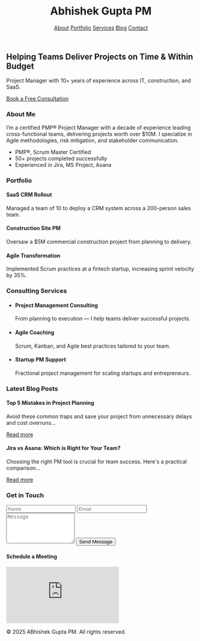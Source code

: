 <!DOCTYPE html>
<html lang="en">
<head>
  <meta charset="UTF-8" />
  <meta name="viewport" content="width=device-width, initial-scale=1.0" />
  <title>Project Manager Portfolio</title>
  <link href="https://cdn.jsdelivr.net/npm/tailwindcss@2.2.19/dist/tailwind.min.css" rel="stylesheet">
  <script src="https://cdn.jsdelivr.net/npm/alpinejs" defer></script>
</head>
<body class="bg-gray-50 text-gray-900">

  <!-- Navbar -->
  <header class="bg-white shadow-md sticky top-0 z-50">
    <div class="max-w-7xl mx-auto px-4 py-4 flex justify-between items-center">
      <h1 class="text-xl font-bold">Abhishek Gupta PM</h1>
      <nav class="space-x-4">
        <a href="#about" class="hover:text-blue-600">About</a>
        <a href="#portfolio" class="hover:text-blue-600">Portfolio</a>
        <a href="#services" class="hover:text-blue-600">Services</a>
        <a href="#blog" class="hover:text-blue-600">Blog</a>
        <a href="#contact" class="hover:text-blue-600">Contact</a>
      </nav>
    </div>
  </header>

  <!-- Hero Section -->
  <section class="bg-blue-50 py-20">
    <div class="max-w-4xl mx-auto text-center px-4">
      <h2 class="text-4xl font-bold mb-4">Helping Teams Deliver Projects on Time & Within Budget</h2>
      <p class="text-lg text-gray-700 mb-6">Project Manager with 10+ years of experience across IT, construction, and SaaS.</p>
      <a href="#contact" class="bg-blue-600 text-white px-6 py-3 rounded-lg hover:bg-blue-700 transition">Book a Free Consultation</a>
    </div>
  </section>

  <!-- About Section -->
  <section id="about" class="py-16 bg-white">
    <div class="max-w-4xl mx-auto px-4">
      <h3 class="text-3xl font-semibold mb-6">About Me</h3>
      <p class="mb-4">I’m a certified PMP® Project Manager with a decade of experience leading cross-functional teams, delivering projects worth over $10M. I specialize in Agile methodologies, risk mitigation, and stakeholder communication.</p>
      <ul class="list-disc pl-5 text-gray-700">
        <li>PMP®, Scrum Master Certified</li>
        <li>50+ projects completed successfully</li>
        <li>Experienced in Jira, MS Project, Asana</li>
      </ul>
    </div>
  </section>

  <!-- Portfolio Section -->
  <section id="portfolio" class="py-16 bg-gray-100">
    <div class="max-w-6xl mx-auto px-4">
      <h3 class="text-3xl font-semibold mb-10 text-center">Portfolio</h3>
      <div class="grid md:grid-cols-3 gap-6">
        <div class="bg-white p-5 rounded-lg shadow-md">
          <h4 class="text-xl font-semibold mb-2">SaaS CRM Rollout</h4>
          <p class="text-gray-700 text-sm">Managed a team of 10 to deploy a CRM system across a 200-person sales team.</p>
        </div>
        <div class="bg-white p-5 rounded-lg shadow-md">
          <h4 class="text-xl font-semibold mb-2">Construction Site PM</h4>
          <p class="text-gray-700 text-sm">Oversaw a $5M commercial construction project from planning to delivery.</p>
        </div>
        <div class="bg-white p-5 rounded-lg shadow-md">
          <h4 class="text-xl font-semibold mb-2">Agile Transformation</h4>
          <p class="text-gray-700 text-sm">Implemented Scrum practices at a fintech startup, increasing sprint velocity by 35%.</p>
        </div>
      </div>
    </div>
  </section>

  <!-- Services Section -->
  <section id="services" class="py-16 bg-white">
    <div class="max-w-4xl mx-auto px-4">
      <h3 class="text-3xl font-semibold mb-6 text-center">Consulting Services</h3>
      <ul class="space-y-6">
        <li>
          <h4 class="text-xl font-bold">Project Management Consulting</h4>
          <p>From planning to execution — I help teams deliver successful projects.</p>
        </li>
        <li>
          <h4 class="text-xl font-bold">Agile Coaching</h4>
          <p>Scrum, Kanban, and Agile best practices tailored to your team.</p>
        </li>
        <li>
          <h4 class="text-xl font-bold">Startup PM Support</h4>
          <p>Fractional project management for scaling startups and entrepreneurs.</p>
        </li>
      </ul>
    </div>
  </section>

  <!-- Blog Section -->
  <section id="blog" class="py-16 bg-gray-100">
    <div class="max-w-5xl mx-auto px-4">
      <h3 class="text-3xl font-semibold mb-10 text-center">Latest Blog Posts</h3>
      <div class="space-y-6">
        <article class="bg-white p-6 rounded-lg shadow-md">
          <h4 class="text-xl font-bold mb-2">Top 5 Mistakes in Project Planning</h4>
          <p class="text-gray-700">Avoid these common traps and save your project from unnecessary delays and cost overruns...</p>
          <a href="#" class="text-blue-600 hover:underline mt-2 inline-block">Read more</a>
        </article>
        <article class="bg-white p-6 rounded-lg shadow-md">
          <h4 class="text-xl font-bold mb-2">Jira vs Asana: Which is Right for Your Team?</h4>
          <p class="text-gray-700">Choosing the right PM tool is crucial for team success. Here's a practical comparison...</p>
          <a href="#" class="text-blue-600 hover:underline mt-2 inline-block">Read more</a>
        </article>
      </div>
    </div>
  </section>

  <!-- Contact Section with Calendar -->
  <section id="contact" class="py-16 bg-blue-50">
    <div class="max-w-3xl mx-auto px-4">
      <h3 class="text-3xl font-semibold mb-6 text-center">Get in Touch</h3>
      <form class="space-y-4">
        <input type="text" placeholder="Name" class="w-full p-3 border rounded-lg" required />
        <input type="email" placeholder="Email" class="w-full p-3 border rounded-lg" required />
        <textarea placeholder="Message" rows="5" class="w-full p-3 border rounded-lg" required></textarea>
        <button type="submit" class="bg-blue-600 text-white px-6 py-3 rounded-lg hover:bg-blue-700">Send Message</button>
      </form>
      <div class="mt-10 text-center">
        <h4 class="text-xl font-bold mb-2">Schedule a Meeting</h4>
        <iframe src="https://calendly.com/your-username/consultation" class="w-full h-96 border rounded-lg" frameborder="0"></iframe>
      </div>
    </div>
  </section>

  <!-- Footer -->
  <footer class="bg-white py-6 text-center text-sm text-gray-500">
    <p>&copy; 2025 ABhishek Gupta PM. All rights reserved.</p>
  </footer>

</body>
</html>
